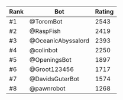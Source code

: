 Rank|Bot|Rating
---|---|---
#1|@ToromBot|2543
#2|@RaspFish|2419
#3|@OceanicAbyssalord|2393
#4|@colinbot|2250
#5|@OpeningsBot|1897
#6|@Groot123456|1717
#7|@DavidsGuterBot|1574
#8|@pawnrobot|1268
